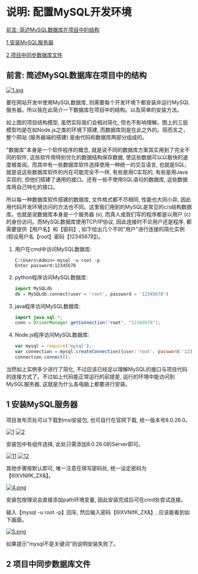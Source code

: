 # 说明: 配置MySQL开发环境

[前言: 简述MySQL数据库在项目中的结构]()

[1 安装MySQL服务器]()

[2 项目中同步数据库文件]()

## 前言: 简述MySQL数据库在项目中的结构

[![1.jpg](https://i.postimg.cc/HkzxwJcS/1.jpg)](./\ImageHostingBackup/Ins_MySQL/1.jpg)

要在网站开发中使用MySQL数据库, 则需要每个开发环境下都安装并运行MySQL服务器。所以我在此简介一下数据库在项目中的结构。以及简单的安装方法。

如上图的项目结构模型, 虽然实际我们会相对简化, 但也不影响理解。图上的三层模型均是在如Node.js之类的环境下搭建, 而数据库则是在此之外的。简而言之，整个网站 (服务器端的搭建) 是由代码和数据库两部分组成的。

"数据库"本身是一个软件程序的概念, 就是说不同的数据库方案其实用到了完全不同的软件, 这些软件用特别优化的数据结构保存数据, 使这些数据可以以极快的速度被查阅。而其中有一些数据库软件选择使用一种统一的交互语言, 也就是SQL; 就是说这些数据库软件的内在可能完全不一样, 有些是用C实现的, 有些是用Java实现的, 但他们搭建了通用的接口。还有一些不使用SQL语句的数据库, 这些数据库用自己特化的接口。

所以每一种数据库软件搭建的数据库, 文件格式都不尽相同, 性能也大同小异, 因此用代码开发环境访问的方法也不同。这里我们用到的MySQL是常见的c/s结构数据库。也就是说数据库本身是一个服务器 (s), 而真人或我们写的程序都是以用户 (c) 的身份访问。而MySQL数据库使用TCP/IP协议, 因此连接时不论用户还是程序, 都需要提供【用户名】和【密码】, 如下给出几个不同"用户"进行连接的简化实例 (假设用户名【root】密码【12345678】)。

1. 用户在cmd中访问MySQL数据库:

   ```dos
   C:\Users\Admin> mysql -u root -p
   Enter password:12345678
   ```

2. python程序访问MySQL数据库:

   ```python
   import MySQLdb
   db = MySQLdb.connect(user = 'root', password = '12345678')
   ```

3. java程序访问MySQL数据库:

   ```java
   import java.sql.*;
   conn = DriverManager.getConnection('root', '12345678');
   ```

4. Node.js程序访问MySQL数据库:

   ```javascript
   var mysql = require('mysql');
   var connection = mysql.createConnection({user:'root', password:'12345678'});
   connection.connect();
   ```

当然如上实例多少进行了简化, 不过应该已经足以理解MySQL的接口与项目代码的连接方式了。不过如上代码能正常运行的前提是, 运行的环境中能访问到MySQL服务器, 这就是为什么各电脑上都要进行安装。

## 1 安装MySQL服务器

项目发布页处可以下载到msi安装包, 也可自行在官网下载, 统一版本号8.0.26.0。

<a href="./ImageHostingBackup/Ins_MySQL/1.png" target="_blank"><img src="https://i.postimg.cc/67gB3jKM/1.png" alt="1"/></a> <a href="./ImageHostingBackup/Ins_MySQL/2.png" target="_blank"><img src="https://i.postimg.cc/jWLsRVpW/2.png" alt="2"/></a> 

安装包中有组件选择, 此处只需添加8.0.26.0的Server即可。

<a href="./ImageHostingBackup/Ins_MySQL/11.png" target="_blank"><img src="https://i.postimg.cc/47wy3v8y/11.png" alt="11"/></a> <a href="./ImageHostingBackup/Ins_MySQL/12.png" target="_blank"><img src="https://i.postimg.cc/RJFFJ38R/12.png" alt="12"/></a> 

其他步骤按默认即可, 唯一注意在填写密码处, 统一设定密码为【6lXVNlfK_ZX&】。

[![4.png](https://i.postimg.cc/rm3vbtwC/4.png)](./ImageHostingBackup/Ins_MySQL/4.png)

安装包按理说会直接添加path环境变量, 因此安装完成后可在cmd处尝试连接。

输入【mysql -u root -p】回车, 然后输入密码【6lXVNlfK_ZX&】, 应该能看到如下画面。

[![5.png](https://i.postimg.cc/Y9h5bxMC/5.png)](./ImageHostingBackup/Ins_MySQL/5.png)

如果提示"mysql不是关键词"则说明安装失败了。

## 2 项目中同步数据库文件

